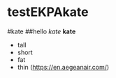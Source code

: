 # testEKPAkate
#kate
##hello
*kate*
**kate**
* tall
* short
* fat
* thin
(https://en.aegeanair.com/)
